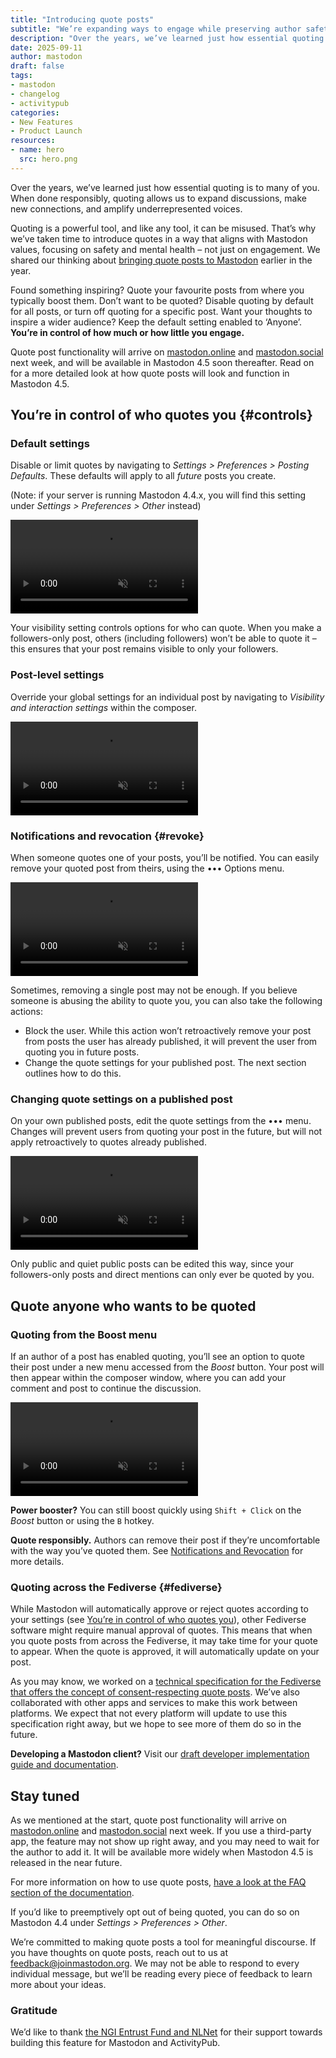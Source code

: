 ```yaml
---
title: "Introducing quote posts"
subtitle: "We’re expanding ways to engage while preserving author safety."
description: "Over the years, we’ve learned just how essential quoting is to many of you. When done responsibly, quoting allows us to expand discussions, make new connections, and amplify underrepresented voices. Here's how quote posts will work on Mastodon."
date: 2025-09-11
author: mastodon
draft: false
tags:
- mastodon
- changelog
- activitypub
categories:
- New Features
- Product Launch
resources:
- name: hero
  src: hero.png
---
```


Over the years, we’ve learned just how essential quoting is to many of you. When done responsibly, quoting allows us to expand discussions, make new connections, and amplify underrepresented voices.

Quoting is a powerful tool, and like any tool, it can be misused. That’s why we’ve taken time to introduce quotes in a way that aligns with Mastodon values, focusing on safety and mental health – not just on engagement. We shared our thinking about [bringing quote posts to Mastodon](https://blog.joinmastodon.org/2025/02/bringing-quote-posts-to-mastodon/) earlier in the year.

Found something inspiring? Quote your favourite posts from where you typically boost them. Don’t want to be quoted? Disable quoting by default for all posts, or turn off quoting for a specific post. Want your thoughts to inspire a wider audience? Keep the default setting enabled to ‘Anyone’. **You’re in control of how much or how little you engage.**

Quote post functionality will arrive on [mastodon.online](http://mastodon.online) and [mastodon.social](http://mastodon.social) next week, and will be available in Mastodon 4.5 soon thereafter. Read on for a more detailed look at how quote posts will look and function in Mastodon 4.5.

## You’re in control of who quotes you {#controls}

### Default settings

Disable or limit quotes by navigating to *Settings > Preferences > Posting Defaults*. These defaults will apply to all *future* posts you create.

(Note: if your server is running Mastodon 4.4.x, you will find this setting under *Settings > Preferences > Other* instead)

<video src="defaults.mp4" autoplay playsinline muted loop class="rounded-md shadow-lg"></video>

Your visibility setting controls options for who can quote. When you make a followers-only post, others (including followers) won’t be able to quote it – this ensures that your post remains visible to only your followers.

### Post-level settings

Override your global settings for an individual post by navigating to *Visibility and interaction settings* within the composer.

<video src="individual-post.mp4" autoplay playsinline muted loop class="rounded-md shadow-lg"></video>

### Notifications and revocation {#revoke}

When someone quotes one of your posts, you’ll be notified. You can easily remove your quoted post from theirs, using the ••• Options menu.

<video src="revoke.mp4" autoplay playsinline muted loop class="rounded-md shadow-lg"></video>

Sometimes, removing a single post may not be enough. If you believe someone is abusing the ability to quote you, you can also take the following actions:

- Block the user. While this action won’t retroactively remove your post from posts the user has already published, it will prevent the user from quoting you in future posts.
- Change the quote settings for your published post. The next section outlines how to do this.

### Changing quote settings on a published post

On your own published posts, edit the quote settings from the ••• menu. Changes will prevent users from quoting your post in the future, but will not apply retroactively to quotes already published.

<video src="change-post.mp4" autoplay playsinline muted loop class="rounded-md shadow-lg"></video>

Only public and quiet public posts can be edited this way, since your followers-only posts and direct mentions can only ever be quoted by you.

## Quote anyone who wants to be quoted

### Quoting from the Boost menu

If an author of a post has enabled quoting, you’ll see an option to quote their post under a new menu accessed from the *Boost* button.
Your post will then appear within the composer window, where you can add your comment and post to continue the discussion.

<video src="initiate.mp4" autoplay playsinline muted loop class="rounded-md shadow-lg"></video>

**Power booster?** You can still boost quickly using `Shift + Click` on the *Boost* button or using the `B` hotkey.

**Quote responsibly.** Authors can remove their post if they’re uncomfortable with the way you’ve quoted them. See [Notifications and Revocation](#revoke) for more details.

### Quoting across the Fediverse {#fediverse}

While Mastodon will automatically approve or reject quotes according to your settings (see [You’re in control of who quotes you](#controls)), other Fediverse software might require manual approval of quotes. This means that when you quote posts from across the Fediverse, it may take time for your quote to appear. When the quote is approved, it will automatically update on your post.

As you may know, we worked on a [technical specification for the Fediverse that offers the concept of consent-respecting quote posts](https://codeberg.org/fediverse/fep/src/branch/main/fep/044f/fep-044f.md). We’ve also collaborated with other apps and services to make this work between platforms. We expect that not every platform will update to use this specification right away, but we hope to see more of them do so in the future.

**Developing a Mastodon client?** Visit our [draft developer implementation guide and documentation](https://github.com/mastodon/documentation/pull/1710).

## Stay tuned

As we mentioned at the start, quote post functionality will arrive on [mastodon.online](http://mastodon.online) and [mastodon.social](http://mastodon.social) next week. If you use a third-party app, the feature may not show up right away, and you may need to wait for the author to add it. It will be available more widely when Mastodon 4.5 is released in the near future.

For more information on how to use quote posts, [have a look at the FAQ section of the documentation](https://docs.joinmastodon.org/user/quote-posts/#faq).

If you’d like to preemptively opt out of being quoted, you can do so on Mastodon 4.4 under *Settings > Preferences > Other*.

We’re committed to making quote posts a tool for meaningful discourse. If you have thoughts on quote posts, reach out to us at [feedback@joinmastodon.org](mailto:feedback@joinmastodon.org). We may not be able to respond to every individual message, but we’ll be reading every piece of feedback to learn more about your ideas.

### Gratitude

We’d like to thank [the NGI Entrust Fund and NLNet](https://nlnet.nl/project/Mastodon-Quoting/) for their support towards building this feature for Mastodon and ActivityPub.

